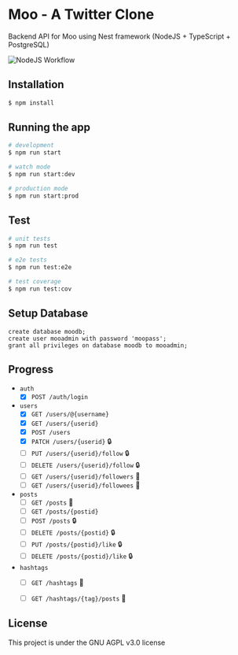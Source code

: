 # Moo - A Twitter Clone
Backend API for Moo using Nest framework (NodeJS + TypeScript + PostgreSQL)

![NodeJS Workflow](https://github.com/scaleracademy/twitter-backend-node/actions/workflows/nodejs.yml/badge.svg)


## Installation

```bash
$ npm install
```

## Running the app

```bash
# development
$ npm run start

# watch mode
$ npm run start:dev

# production mode
$ npm run start:prod
```

## Test

```bash
# unit tests
$ npm run test

# e2e tests
$ npm run test:e2e

# test coverage
$ npm run test:cov
```

## Setup Database 


```psql 
create database moodb;
create user mooadmin with password 'moopass';
grant all privileges on database moodb to mooadmin;
```

## Progress

- `auth` 
  - [x]  `POST /auth/login` 

- `users` 
  - [x]  `GET /users/@{username}`  
  - [x]  `GET /users/{userid}` 
  - [x]  `POST /users` 
  - [x]  `PATCH /users/{userid}` 🔒
  - [ ] `PUT /users/{userid}/follow` 🔒 
  - [ ] `DELETE /users/{userid}/follow` 🔒 
  - [ ] `GET /users/{userid}/followers` 📃
  - [ ] `GET /users/{userid}/followees` 📃

- `posts` 
  - [ ] `GET /posts`  📃
  - [ ] `GET /posts/{postid}`
  - [ ] `POST /posts` 🔒 
  - [ ] `DELETE /posts/{postid}` 🔒
  - [ ] `PUT /posts/{postid}/like` 🔒
  - [ ] `DELETE /posts/{postid}/like` 🔒

- `hashtags` 
  - [ ] `GET /hashtags`  📃 
  - [ ] `GET /hashtags/{tag}/posts`  📃 


## License

This project is under the GNU AGPL v3.0 license 

